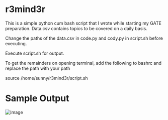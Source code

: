 # r3mind3r
This is a simple python cum bash script that I wrote while starting my GATE preparation.
Data.csv contains topics to be covered on a daily basis.

Change the paths of the data.csv in code.py and cody.py in script.sh before executing.

Execute script.sh for output.

To get the remainders on opening terminal, add the following to bashrc and replace the path with your path

source /home/sunny/r3mind3r/script.sh

# Sample Output


![image](https://user-images.githubusercontent.com/64414178/85223024-509f8f80-b3dd-11ea-8372-4b7c202a6c01.png)


